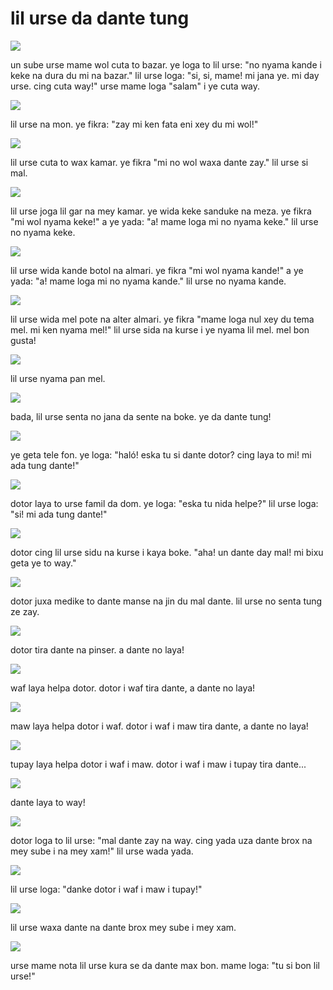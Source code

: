 # lil urse da dante tung

![](http://www.pandunia.info/pandunia/barudant/baru_01.png)

un sube urse mame wol cuta to bazar.
ye loga to lil urse: "no nyama kande i keke na dura du mi na bazar."
lil urse loga: "si, si, mame! mi jana ye. mi day urse. cing cuta way!"
urse mame loga "salam" i ye cuta way.

![](http://www.pandunia.info/pandunia/barudant/baru_02.png)

lil urse na mon. ye fikra: "zay mi ken fata eni xey du mi wol!"

![](http://www.pandunia.info/pandunia/barudant/baru_03.png)

lil urse cuta to wax kamar. ye fikra "mi no wol waxa dante zay."
lil urse si mal.

![](http://www.pandunia.info/pandunia/barudant/baru_04.png)

lil urse joga lil gar na mey kamar. ye wida keke sanduke na meza.
ye fikra "mi wol nyama keke!" a ye yada: "a! mame loga mi no nyama keke."
lil urse no nyama keke.

![](http://www.pandunia.info/pandunia/barudant/baru_05.png)

lil urse wida kande botol na almari. ye fikra "mi wol nyama kande!"
a ye yada: "a! mame loga mi no nyama kande." lil urse no nyama kande.

![](http://www.pandunia.info/pandunia/barudant/baru_06.png)

lil urse wida mel pote na alter almari. ye fikra
"mame loga nul xey du tema mel. mi ken nyama mel!"
lil urse sida na kurse i ye nyama lil mel. mel bon gusta!

![](http://www.pandunia.info/pandunia/barudant/baru_07.png)

lil urse nyama pan mel.

![](http://www.pandunia.info/pandunia/barudant/baru_08.png)

bada, lil urse senta no jana da sente na boke. ye da dante tung!

![](http://www.pandunia.info/pandunia/barudant/baru_09.png)

ye geta tele fon. ye loga: "haló! eska tu si dante dotor? cing laya to mi! mi ada tung dante!"

![](http://www.pandunia.info/pandunia/barudant/baru_10.png)

dotor laya to urse famil da dom. ye loga: "eska tu nida helpe?"
lil urse loga: "si! mi ada tung dante!"

![](http://www.pandunia.info/pandunia/barudant/baru_11.png)

dotor cing lil urse sidu na kurse i kaya boke.
"aha! un dante day mal! mi bixu geta ye to way."

![](http://www.pandunia.info/pandunia/barudant/baru_12.png)

dotor juxa medike to dante manse na jin du mal dante. lil urse no senta tung ze zay.

![](http://www.pandunia.info/pandunia/barudant/baru_13.png)

dotor tira dante na pinser. a dante no laya!

![](http://www.pandunia.info/pandunia/barudant/baru_14.png)

waf laya helpa dotor. dotor i waf tira dante, a dante no laya!

![](http://www.pandunia.info/pandunia/barudant/baru_15.png)

maw laya helpa dotor i waf. dotor i waf i maw tira dante, a dante no laya!

![](http://www.pandunia.info/pandunia/barudant/baru_16.png)

tupay laya helpa dotor i waf i maw. dotor i waf i maw i tupay tira dante...

![](http://www.pandunia.info/pandunia/barudant/baru_17.png)

dante laya to way!

![](http://www.pandunia.info/pandunia/barudant/baru_18.png)

dotor loga to lil urse: "mal dante zay na way.
cing yada uza dante brox na mey sube i na mey xam!"
lil urse wada yada.

![](http://www.pandunia.info/pandunia/barudant/baru_19.png)

lil urse loga: "danke dotor i waf i maw i tupay!"

![](http://www.pandunia.info/pandunia/barudant/baru_20.png)

lil urse waxa dante na dante brox mey sube i mey xam.

![](http://www.pandunia.info/pandunia/barudant/baru_21.png)

urse mame nota lil urse kura se da dante max bon.
mame loga: "tu si bon lil urse!"


